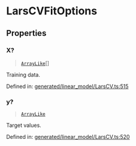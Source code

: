 # LarsCVFitOptions

## Properties

### X?

> [`ArrayLike`](../types/ArrayLike.md)[]

Training data.

Defined in:  [generated/linear\_model/LarsCV.ts:515](https://github.com/transitive-bullshit/scikit-learn-ts/blob/122b3c0/packages/sklearn/src/generated/linear_model/LarsCV.ts#L515)

### y?

> [`ArrayLike`](../types/ArrayLike.md)

Target values.

Defined in:  [generated/linear\_model/LarsCV.ts:520](https://github.com/transitive-bullshit/scikit-learn-ts/blob/122b3c0/packages/sklearn/src/generated/linear_model/LarsCV.ts#L520)
